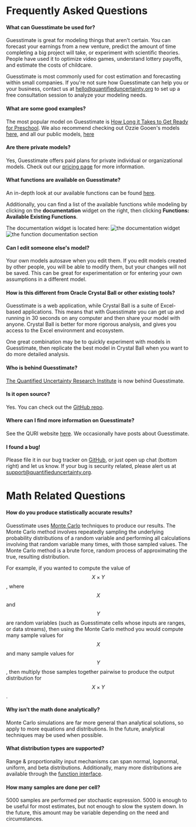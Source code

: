 # Frequently Asked Questions

#### What can Guesstimate be used for?

Guesstimate is great for modeling things that aren't certain. You can forecast your earnings from a new
venture, predict the amount of time completing a big project will take, or experiment with scientific theories. People
have used it to optimize video games, understand lottery payoffs, and estimate the costs of childcare.

Guesstimate is most commonly used for cost estimation and forecasting within small companies. If you're not sure how
Guesstimate can help you or your business, contact us at <hello@quantifieduncertainty.org> to set up a free consultation
session to analyze your modeling needs.

#### What are some good examples?

The most popular model on Guesstimate is [How Long it Takes to Get Ready for
Preschool](https://getguesstimate.com/models/314). We also recommend checking out Ozzie Gooen's models
[here](https://getguesstimate.com/users/1), and all our public models, [here](https://www.getguesstimate.com/models)

#### Are there private models?

Yes, Guesstimate offers paid plans for private individual or organizational models. Check out our
[pricing page](https://getguesstimate.com/pricing) for more information.

#### What functions are available on Guesstimate?

An in-depth look at our available functions can be found [here](./functions/README.md).

Additionally, you can find a list of the available functions while modeling by clicking on the **documentation** widget
on the right, then clicking **Functions: Available Existing Functions**.

The documentation widget is located here:
![the documentation widget](/img/docs/Documentation-Widget.png)
![the function documentation section](/img/docs/Function-Documentation.png)

#### Can I edit someone else's model?

Your own models autosave when you edit them. If you edit models created by other people, you will be able to modify
them, but your changes will not be saved. This can be great for experimentation or for entering your own assumptions in
a different model.

#### How is this different from Oracle Crystal Ball or other existing tools?

Guesstimate is a web application, while Crystal Ball is a suite of Excel-based applications. This means that with
Guesstimate you can get up and running in 30 seconds on any computer and then share your model with anyone. Crystal Ball
is better for more rigorous analysis, and gives you access to the Excel environment and ecosystem.

One great combination may be to quickly experiment with models in Guesstimate, then replicate the best model in Crystal
Ball when you want to do more detailed analysis.

#### Who is behind Guesstimate?

[The Quantified Uncertainty Research Institute](https://quantifieduncertainty.org/) is now behind Guesstimate.

#### Is it open source?

Yes. You can check out the [GitHub repo](https://github.com/getguesstimate/guesstimate-app).

#### Where can I find more information on Guesstimate?

See the QURI website [here](https://quantifieduncertainty.org/). We occasionally have posts about Guesstimate.

#### I found a bug!

Please file it in our bug tracker on [GitHub](https://github.com/getguesstimate/guesstimate-app), or just open up chat
(bottom right) and let us know. If your bug is security related, please alert us at
[support@quantifieduncertainty.org](mailto:support@quantifieduncertainty.org).

# Math Related Questions

#### How do you produce statistically accurate results?

Guesstimate uses [Monte Carlo](https://en.wikipedia.org/wiki/Monte_Carlo_method) techniques to produce our results. The
Monte Carlo method involves repeatedly sampling the underlying probability distributions of a random variable and
performing all calculations involving that random variable many times, with those sampled values. The Monte Carlo method
is a brute force, random process of approximating the true, resulting distribution.

For example, if you wanted to compute the value of $$X \times Y$$, where $$X$$ and $$Y$$ are random variables (such as
Guesstimate cells whose inputs are ranges, or data streams), then using the Monte Carlo method you would compute many
sample values for $$X$$ and many sample values for $$Y$$, then multiply those samples together pairwise to produce the
output distribution for $$X \times Y$$.

#### Why isn’t the math done analytically?

Monte Carlo simulations are far more general than analytical solutions, so apply to more equations and distributions. In
the future, analytical techniques may be used when possible.

#### What distribution types are supported?

Range & proportionality input mechanisms can span normal, lognormal, uniform, and beta distributions. Additionally, many more
distributions are available through the [function interface](./functions/distributions.md).

#### How many samples are done per cell?

5000 samples are performed per stochastic expression. 5000 is enough to be useful for most estimates, but not enough to
slow the system down. In the future, this amount may be variable depending on the need and circumstances.
